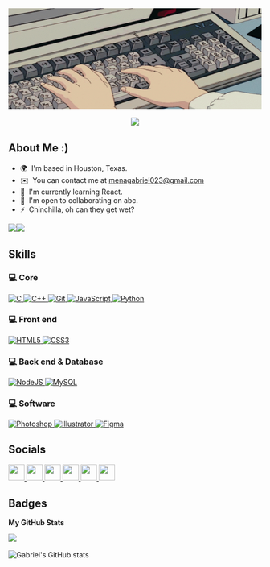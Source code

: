 <!-- ![Header](./github-header-image.png) -->

<img src="./algo_gif3.gif" width="100%" height=200px>

<p align="center">
  <img src="https://readme-typing-svg.herokuapp.com?color=0096C7&size=30&center=true&vCenter=true&width=550&height=70&lines=Hey+There+👋,+I'm+Gabriel;+An+Open+Source+Contributor;+🖥️➡️🐛➡️🕵️‍♂️➡️🧐➡️😡➡️🤯➡️😅➡️🔄;Build+Impactful+Projects+🛠;An+Avid+Reader+📖;+And+A+Software+Enthusiast">
</p>

About Me :)
--------------------------

* 🌍  I'm based in Houston, Texas.
* ✉️   You can contact me at [menagabriel023@gmail.com](mailto:menagabriel023@gmail.com) 
* 🧠  I'm currently learning React.
* 🤝  I'm open to collaborating on abc.
* ⚡   Chinchilla, oh can they get wet?

<!--
<table>
  <tr>
    <td><a href="https://github.com/mohamedawnallah"><img src="https://img.shields.io/github/followers/sayannath.svg?label=GitHub&style=social" alt="GitHub"></a></td>
    <td><a href="https://twitter.com/mohamedawnallah"><img src="https://img.shields.io/twitter/follow/sayannath2350?label=Twitter&style=social" alt="Twitter"></a></td>
    <td><a href="https://www.linkedin.com/in/mohamedawnallah"><img src="https://img.shields.io/badge/LinkedIn--_.svg?style=social&logo=linkedin" alt="LinkedIn"></a></td>
    <td><a href="mailto:mohamedmohey2352@gmail.com"><img src="https://img.shields.io/badge/Gmail--_.svg?style=social&logo=gmail" alt="Gmail"></a></td>
  </tr>
</table>
-->

<a href="https://www.github.com/Gmenaa" target="_blank" rel="noreferrer"><img
src="https://img.shields.io/github/followers/Gmenaa?logo=github&style=for-the-badge&color=0891b2&labelColor=1c1917" /></a><a href="https://www.twitch.tv/BakonDonutty" target="_blank" rel="noreferrer"><img
src="https://img.shields.io/twitch/status/BakonDonutty?logo=twitchsx&style=for-the-badge&color=0891b2&labelColor=1c1917&label=TWITCH+STATUS" /></a>

## Skills

<p align="left">
  <h3>💻 Core</h3>
  <a href="https://docs.microsoft.com/en-us/cpp/?view=msvc-170" target="_blank" rel="noreferrer">
    <img src="https://raw.githubusercontent.com/danielcranney/readme-generator/main/public/icons/skills/c-colored.svg" width="36" height="36" alt="C" />
  </a>
  
  <a href="https://docs.microsoft.com/en-us/cpp/?view=msvc-170" target="_blank" rel="noreferrer">
    <img src="https://raw.githubusercontent.com/danielcranney/readme-generator/main/public/icons/skills/cplusplus-colored.svg" width="36" height="36" alt="C++" />
  </a>
  
  <a href="https://git-scm.com/" target="_blank" rel="noreferrer">
    <img src="https://raw.githubusercontent.com/danielcranney/readme-generator/main/public/icons/skills/git-colored.svg" width="36" height="36" alt="Git" />
  </a>
  
  <a href="https://developer.mozilla.org/en-US/docs/Web/JavaScript" target="_blank" rel="noreferrer">
    <img src="https://raw.githubusercontent.com/danielcranney/readme-generator/main/public/icons/skills/javascript-colored.svg" width="36" height="36" alt="JavaScript" />
  </a>
  
  <a href="https://www.python.org/" target="_blank" rel="noreferrer">
    <img src="https://raw.githubusercontent.com/danielcranney/readme-generator/main/public/icons/skills/python-colored.svg" width="36" height="36" alt="Python" />
  </a>

  <h3>💻 Front end</h3>
  <a href="https://developer.mozilla.org/en-US/docs/Glossary/HTML5" target="_blank" rel="noreferrer">
    <img src="https://raw.githubusercontent.com/danielcranney/readme-generator/main/public/icons/skills/html5-colored.svg" width="36" height="36" alt="HTML5" />
  </a>
  
  <a href="https://www.w3.org/TR/CSS/#css" target="_blank" rel="noreferrer">
    <img src="https://raw.githubusercontent.com/danielcranney/readme-generator/main/public/icons/skills/css3-colored.svg" width="36" height="36" alt="CSS3" />
  </a>

  <h3>💻 Back end & Database</h3>
  <a href="https://nodejs.org/en/" target="_blank" rel="noreferrer">
    <img src="https://raw.githubusercontent.com/danielcranney/readme-generator/main/public/icons/skills/nodejs-colored.svg" width="36" height="36" alt="NodeJS" />
  </a>
  
  <a href="https://www.mysql.com/" target="_blank" rel="noreferrer">
    <img src="https://raw.githubusercontent.com/danielcranney/readme-generator/main/public/icons/skills/mysql-colored.svg" width="36" height="36" alt="MySQL" />
  </a>

  <h3>💻 Software</h3>
  <a href="https://www.adobe.com/uk/products/photoshop.html" target="_blank" rel="noreferrer">
    <img src="https://raw.githubusercontent.com/danielcranney/readme-generator/main/public/icons/skills/photoshop-colored.svg" width="36" height="36" alt="Photoshop" />
  </a>
  
  <a href="https://www.adobe.com/uk/products/illustrator.html" target="_blank" rel="noreferrer">
    <img src="https://raw.githubusercontent.com/danielcranney/readme-generator/main/public/icons/skills/illustrator-colored.svg" width="36" height="36" alt="Illustrator" />
  </a>
  
  <a href="https://www.figma.com/" target="_blank" rel="noreferrer">
    <img src="https://raw.githubusercontent.com/danielcranney/readme-generator/main/public/icons/skills/figma-colored.svg" width="36" height="36" alt="Figma" />
  </a>
  
</p>


## Socials

<p align="left"> 
  <a href="https://www.dev.to/Gmenaa" target="_blank" rel="noreferrer"> 
    <picture> 
      <source media="(prefers-color-scheme: dark)" srcset="https://raw.githubusercontent.com/danielcranney/readme-generator/main/public/icons/socials/devdotto-dark.svg" /> 
      <source media="(prefers-color-scheme: light)" srcset="https://raw.githubusercontent.com/danielcranney/readme-generator/main/public/icons/socials/devdotto.svg" /> 
      <img src="https://raw.githubusercontent.com/danielcranney/readme-generator/main/public/icons/socials/devdotto.svg" width="32" height="32" /> 
    </picture> 
  </a> 
  
  <a href="https://discord.com/users/bakondonutty" target="_blank" rel="noreferrer"> 
    <picture> 
      <source media="(prefers-color-scheme: dark)" srcset="undefined" /> 
      <source media="(prefers-color-scheme: light)" srcset="https://raw.githubusercontent.com/danielcranney/readme-generator/main/public/icons/socials/discord.svg" /> 
      <img src="https://raw.githubusercontent.com/danielcranney/readme-generator/main/public/icons/socials/discord.svg" width="32" height="32" /> 
    </picture> 
  </a> 
  
  <a href="https://www.github.com/Gmenaa" target="_blank" rel="noreferrer"> 
    <picture> 
      <source media="(prefers-color-scheme: dark)" srcset="https://raw.githubusercontent.com/danielcranney/readme-generator/main/public/icons/socials/github-dark.svg" /> 
      <source media="(prefers-color-scheme: light)" srcset="https://raw.githubusercontent.com/danielcranney/readme-generator/main/public/icons/socials/github.svg" /> 
      <img src="https://raw.githubusercontent.com/danielcranney/readme-generator/main/public/icons/socials/github.svg" width="32" height="32" /> 
    </picture> 
  </a> 
  
  <a href="https://www.stackoverflow.com/users/gabrielm" target="_blank" rel="noreferrer"> 
    <picture> 
      <source media="(prefers-color-scheme: dark)" srcset="undefined" /> 
      <source media="(prefers-color-scheme: light)" srcset="https://raw.githubusercontent.com/danielcranney/readme-generator/main/public/icons/socials/stackoverflow.svg" /> 
      <img src="https://raw.githubusercontent.com/danielcranney/readme-generator/main/public/icons/socials/stackoverflow.svg" width="32" height="32" /> 
    </picture> 
  </a> 
  
  <a href="https://www.youtube.com/@gabrielmena2723" target="_blank" rel="noreferrer"> 
    <picture> 
      <source media="(prefers-color-scheme: dark)" srcset="undefined" /> 
      <source media="(prefers-color-scheme: light)" srcset="https://raw.githubusercontent.com/danielcranney/readme-generator/main/public/icons/socials/youtube.svg" /> 
      <img src="https://raw.githubusercontent.com/danielcranney/readme-generator/main/public/icons/socials/youtube.svg" width="32" height="32" /> 
    </picture> 
  </a> 
  
  <a href="https://www.twitch.tv/BakonDonutty" target="_blank" rel="noreferrer"> 
    <picture> 
      <source media="(prefers-color-scheme: dark)" srcset="undefined" /> 
      <source media="(prefers-color-scheme: light)" srcset="https://raw.githubusercontent.com/danielcranney/readme-generator/main/public/icons/socials/twitch.svg" /> 
      <img src="https://raw.githubusercontent.com/danielcranney/readme-generator/main/public/icons/socials/twitch.svg" width="32" height="32" /> 
    </picture> 
  </a>
</p>

## Badges

<b>My GitHub Stats</b>

<a href="http://www.github.com/Gmenaa"><img src="https://github-readme-streak-stats.herokuapp.com/?user=Gmenaa&stroke=ffffff&background=1c1917&ring=0891b2&fire=0891b2&currStreakNum=ffffff&currStreakLabel=0891b2&sideNums=ffffff&sideLabels=ffffff&dates=ffffff&hide_border=true" /></a>

![Gabriel's GitHub stats](https://github-readme-stats-two-gamma-42.vercel.app/api?username=Gmenaa&show_icons=true&theme=tokyonight&card_width=750px)
